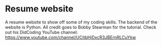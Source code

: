 Resume website
=======
A resume website to show off some of my coding skills. The backend of the website is Python.
All credit goes to Bobby Stearman for the tutorial. Check out his DidCoding YouTube channel: https://www.youtube.com/channel/UCitbHjDxcR3JBErnRLCuYkw


